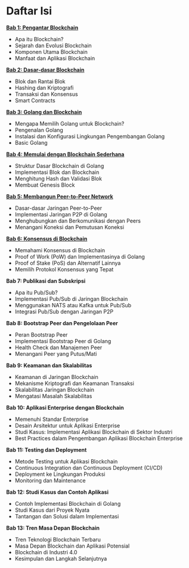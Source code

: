 # Daftar Isi

[**Bab 1: Pengantar Blockchain**](https://github.com/jacky-htg/Blockchain-for-the-Enterprise-Building-with-Golang/blob/main/Bab%201%3A%20Pengantar%20Blockchain.md)
- Apa itu Blockchain?
- Sejarah dan Evolusi Blockchain
- Komponen Utama Blockchain
- Manfaat dan Aplikasi Blockchain

[**Bab 2: Dasar-dasar Blockchain**](https://github.com/jacky-htg/Blockchain-for-the-Enterprise-Building-with-Golang/blob/main/Bab%202%20%3A%20Dasar-dasar%20Blockchain.md)
- Blok dan Rantai Blok
- Hashing dan Kriptografi
- Transaksi dan Konsensus
- Smart Contracts

[**Bab 3: Golang dan Blockchain**](https://github.com/jacky-htg/Blockchain-for-the-Enterprise-Building-with-Golang/blob/main/Bab%203%3A%20Golang%20dan%20Blockchain.md)
- Mengapa Memilih Golang untuk Blockchain?
- Pengenalan Golang
- Instalasi dan Konfigurasi Lingkungan Pengembangan Golang
- Basic Golang
  
[**Bab 4: Memulai dengan Blockchain Sederhana**](https://github.com/jacky-htg/Blockchain-for-the-Enterprise-Building-with-Golang/blob/main/Bab%204%3A%20Memulai%20dengan%20Blockchain%20Sederhana.md)
- Struktur Dasar Blockchain di Golang
- Implementasi Blok dan Blockchain
- Menghitung Hash dan Validasi Blok
- Membuat Genesis Block

[**Bab 5: Membangun Peer-to-Peer Network**](https://github.com/jacky-htg/Blockchain-for-the-Enterprise-Building-with-Golang/blob/main/Bab%205%3A%20Membangun%20Peer-to-Peer%20Network.md)
- Dasar-dasar Jaringan Peer-to-Peer
- Implementasi Jaringan P2P di Golang
- Menghubungkan dan Berkomunikasi dengan Peers
- Menangani Koneksi dan Pemutusan Koneksi

[**Bab 6: Konsensus di Blockchain**](https://github.com/jacky-htg/Blockchain-for-the-Enterprise-Building-with-Golang/blob/main/Bab%206%3A%20Konsensus%20di%20Blockchain.md)
- Memahami Konsensus di Blockchain
- Proof of Work (PoW) dan Implementasinya di Golang
- Proof of Stake (PoS) dan Alternatif Lainnya
- Memilih Protokol Konsensus yang Tepat

**Bab 7: Publikasi dan Subskripsi**
- Apa itu Pub/Sub?
- Implementasi Pub/Sub di Jaringan Blockchain
- Menggunakan NATS atau Kafka untuk Pub/Sub
- Integrasi Pub/Sub dengan Jaringan P2P

**Bab 8: Bootstrap Peer dan Pengelolaan Peer**
- Peran Bootstrap Peer
- Implementasi Bootstrap Peer di Golang
- Health Check dan Manajemen Peer
- Menangani Peer yang Putus/Mati

**Bab 9: Keamanan dan Skalabilitas**
- Keamanan di Jaringan Blockchain
- Mekanisme Kriptografi dan Keamanan Transaksi
- Skalabilitas Jaringan Blockchain
- Mengatasi Masalah Skalabilitas

**Bab 10: Aplikasi Enterprise dengan Blockchain**
- Memenuhi Standar Enterprise
- Desain Arsitektur untuk Aplikasi Enterprise
- Studi Kasus: Implementasi Aplikasi Blockchain di Sektor Industri
- Best Practices dalam Pengembangan Aplikasi Blockchain Enterprise

**Bab 11: Testing dan Deployment**
- Metode Testing untuk Aplikasi Blockchain
- Continuous Integration dan Continuous Deployment (CI/CD)
- Deployment ke Lingkungan Produksi
- Monitoring dan Maintenance

**Bab 12: Studi Kasus dan Contoh Aplikasi**
- Contoh Implementasi Blockchain di Golang
- Studi Kasus dari Proyek Nyata
- Tantangan dan Solusi dalam Implementasi

**Bab 13: Tren Masa Depan Blockchain**
- Tren Teknologi Blockchain Terbaru
- Masa Depan Blockchain dan Aplikasi Potensial
- Blockchain di Industri 4.0
- Kesimpulan dan Langkah Selanjutnya
